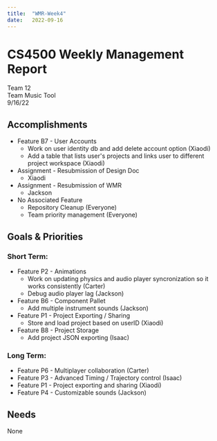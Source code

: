 ```yaml
---
title:  "WMR-Week4"
date:   2022-09-16
---
```

# CS4500 Weekly Management Report

Team 12 \
Team Music Tool \
9/16/22

## Accomplishments

- Feature B7 - User Accounts
  - Work on user identity db and add delete account option (Xiaodi)
  - Add a table that lists user's projects and links user to different project workspace (Xiaodi)
- Assignment - Resubmission of Design Doc
  - Xiaodi
- Assignment - Resubmission of WMR
  - Jackson
- No Associated Feature
  - Repository Cleanup (Everyone)
  - Team priority management (Everyone)

## Goals & Priorities

### Short Term:
- Feature P2 - Animations
  - Work on updating physics and audio player syncronization so it works consistently (Carter)
  - Debug audio player lag (Jackson)
- Feature B6 - Component Pallet
  - Add multiple instrument sounds (Jackson)
- Feature P1 - Project Exporting / Sharing 
  - Store and load project based on userID (Xiaodi)
- Feature B8 - Project Storage
  - Add project JSON exporting (Isaac)

### Long Term:
  - Feature P6 - Multiplayer collaboration (Carter)
  - Feature P3 - Advanced Timing / Trajectory control (Isaac)
  - Feature P1 - Project exporting and sharing (Xiaodi)
  - Feature P4 - Customizable sounds (Jackson)

## Needs

None
